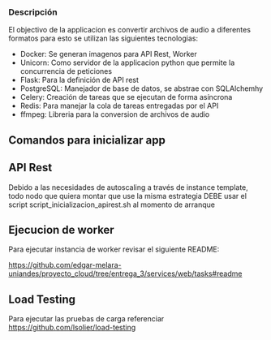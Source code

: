 ### Descripción
El objectivo de la applicacion es convertir archivos de audio a diferentes formatos para esto se utilizan las siguientes tecnologias:

- Docker: Se generan imagenos para API Rest, Worker
- Unicorn: Como servidor de la applicacion python que permite la concurrencia de peticiones
- Flask: Para la definición de API rest
- PostgreSQL: Manejador de base de datos, se abstrae con SQLAlchemhy
- Celery: Creación de tareas que se ejecutan de forma asíncrona
- Redis: Para manejar la cola de tareas entregadas por el API
- ffmpeg: Libreria para la conversion de archivos de audio

## Comandos para inicializar app

## API Rest

Debido a las necesidades de autoscaling a través de instance template, todo nodo que quiera montar que use la misma estrategia DEBE usar el script script_inicializacion_apirest.sh al momento de arranque

## Ejecucion de worker

Para ejecutar instancia de worker revisar el siguiente README:

https://github.com/edgar-melara-uniandes/proyecto_cloud/tree/entrega_3/services/web/tasks#readme


## Load Testing

Para ejecutar las pruebas de carga referenciar https://github.com/lsolier/load-testing
